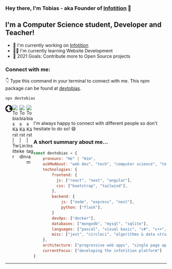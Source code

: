 ### Hey there, I'm Tobias - aka Founder of [Infotition][infotition-github] 👋

## I'm a Computer Science student, Developer and Teacher!
- 🧰 I'm currently working on [Infotition][infotition-github]
- 👨‍🎓 I'm currently learning Website Development
- 🎯 2021 Goals: Contribute more to Open Source projects

### Connect with me:

👇 Type this command in your terminal to connect with me. This npm package can be found at [devtobias][devtobias-repo].
```
npx devtobias
```

[<img align="left" alt="tobias-kaerst.de" width="22px" src="https://raw.githubusercontent.com/iconic/open-iconic/master/svg/globe.svg" />][website]
[<img align="left" alt="Tobias Kärst | Twitter" width="22px" src="https://cdn.jsdelivr.net/npm/simple-icons@v3/icons/twitter.svg" />][twitter]
[<img align="left" alt="Tobias Kärst | LinkedIn" width="22px" src="https://cdn.jsdelivr.net/npm/simple-icons@v3/icons/linkedin.svg" />][linkedin]
[<img align="left" alt="Tobias Kärst | Instagram" width="22px" src="https://cdn.jsdelivr.net/npm/simple-icons@v3/icons/instagram.svg" />][instagram]


<br />
<br />

I'm always happy to connect with different people so don't hesitate to do so! 😄

### A short summary about me...

```javascript
const devtobias = {
    pronouns: "He" | "Him",
    askMeAbout: "web dev", "tech", "computer science", "teaching" ,
    technologies: {
        frontend: {
          js: ["react", "next", "angular"],
          css: ["bootstrap", "tailwind"],
        },
        backend: {
            js: ["node", "express", "nest"],
            python: ["flask"],
        }
        devOps: ["docker"],
        databases: ["mongodb", "mysql", "sqlite"],
        languages: ["pascal", "visual basic", "c#", "c++", "c", "python", "java", "javascript"],
        misc: ["jest", "circleci", "algorithms & data structures"]
    },
    architecture: ["progressive web apps", "single page apps"],
    currentFocus: ["developing the infotition platform"]
}
```

---

<!--START_SECTION:waka-->
<!--END_SECTION:waka-->

[infotition-github]: https://github.com/Infotition
[devtobias-repo]: https://github.com/Infotition
[website]: https://tobias-kaerst.de
[twitter]: https://twitter.com/tobias_kaerst
[linkedin]: https://www.linkedin.com/in/tobias-kärst
[instagram]: https://www.instagram.com/tobias_kaerst